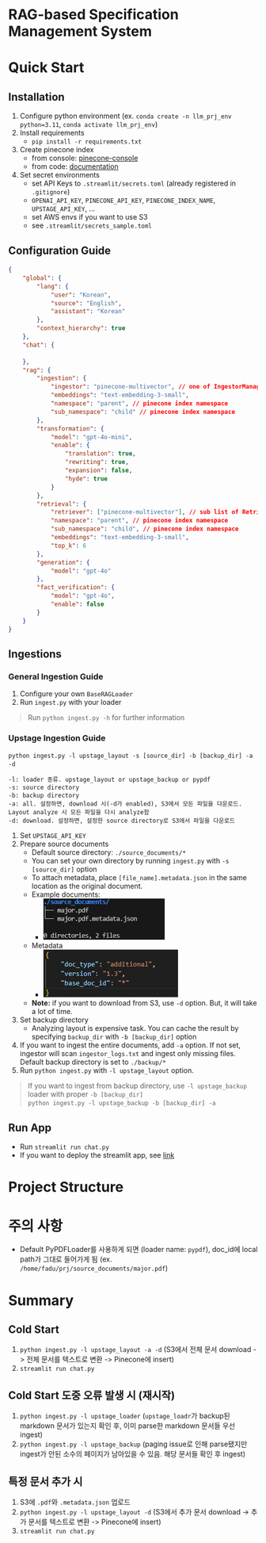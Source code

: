 # RAG-based Specification Management System

# Quick Start

## Installation
1. Configure python environment (ex. `conda create -n llm_prj_env python=3.11`, `conda activate llm_prj_env`)
2. Install requirements
    - `pip install -r requirements.txt`
3. Create pinecone index
    - from console: [pinecone-console](https://app.pinecone.io/)
    - from code: [documentation](https://docs.pinecone.io/guides/indexes/create-an-index)
4. Set secret environments
    - set API Keys to `.streamlit/secrets.toml` (already registered in `.gitignore`)
    - `OPENAI_API_KEY`, `PINECONE_API_KEY`, `PINECONE_INDEX_NAME`, `UPSTAGE_API_KEY`, ...
    - set AWS envs if you want to use S3
    - see `.streamlit/secrets_sample.toml`

## Configuration Guide
```json
{
    "global": {
        "lang": {
            "user": "Korean",
            "source": "English",
            "assistant": "Korean"
        },
        "context_hierarchy": true
    },
    "chat": {

    },
    "rag": {
        "ingestion": {
            "ingestor": "pinecone-multivector", // one of IngestorManager.ingestors
            "embeddings": "text-embedding-3-small",
            "namespace": "parent", // pinecone index namespace
            "sub_namespace": "child" // pinecone index namespace
        },
        "transformation": {
            "model": "gpt-4o-mini",
            "enable": {
                "translation": true,
                "rewriting": true,
                "expansion": false,
                "hyde": true
            }
        },
        "retrieval": {
            "retriever": ["pinecone-multivector"], // sub list of RetrieverManager.retrievers
            "namespace": "parent", // pinecone index namespace
            "sub_namespace": "child", // pinecone index namespace
            "embeddings": "text-embedding-3-small",
            "top_k": 6
        },
        "generation": {
            "model": "gpt-4o"
        },
        "fact_verification": {
            "model": "gpt-4o",
            "enable": false
        }
    }
}
```

## Ingestions
### General Ingestion Guide
1. Configure your own `BaseRAGLoader`
2. Run `ingest.py` with your loader

> Run `python ingest.py -h` for further information

### Upstage Ingestion Guide
`python ingest.py -l upstage_layout -s [source_dir] -b [backup_dir] -a -d`

```
-l: loader 종류. upstage_layout or upstage_backup or pypdf
-s: source directory
-b: backup directory
-a: all. 설정하면, download 시(-d가 enabled), S3에서 모든 파일을 다운로드. Layout analyze 시 모든 파일을 다시 analyze함
-d: download. 설정하면, 설정한 source directory로 S3에서 파일을 다운로드
```

1. Set `UPSTAGE_API_KEY`
2. Prepare source documents
    - Default source directory: `./source_documents/*`
    - You can set your own directory by running `ingest.py` with `-s [source_dir]` option
    - To attach metadata, place `[file_name].metadata.json` in the same location as the original document.
    - Example documents:
        - ![source documents](imgs/source_documents.png)
    - Metadata
        - ![metadata](imgs/metadata.png)
    - **Note:** if you want to download from S3, use `-d` option. But, it will take a lot of time.
3. Set backup directory
    - Analyzing layout is expensive task. You can cache the result by specifying `backup_dir` with `-b [backup_dir]` option
4. If you want to ingest the entire documents, add `-a` option. If not set, ingestor will scan `ingestor_logs.txt` and ingest only missing files. Default backup directory is set to `./backup/*`
5. Run `python ingest.py` with `-l upstage_layout` option.

> If you want to ingest from backup directory, use `-l upstage_backup` loader with proper `-b [backup_dir]` <br>
> `python ingest.py -l upstage_backup -b [backup_dir] -a`


## Run App

- Run `streamlit run chat.py`
- If you want to deploy the streamlit app, see [link](https://docs.streamlit.io/deploy/streamlit-community-cloud/deploy-your-app)

# Project Structure

# 주의 사항
- Default PyPDFLoader를 사용하게 되면 (loader name: `pypdf`), doc_id에 local path가 그대로 들어가게 됨 (ex. `/home/fadu/prj/source_documents/major.pdf`)

# Summary
## Cold Start
1. `python ingest.py -l upstage_layout -a -d` (S3에서 전체 문서 download -> 전체 문서를 텍스트로 변환 -> Pinecone에 insert)
2. `streamlit run chat.py`

## Cold Start 도중 오류 발생 시 (재시작)
1. `python ingest.py -l upstage_loader` (`upstage_loadr`가 backup된 markdown 문서가 있는지 확인 후, 이미 parse한 markdown 문서들 우선 ingest)
2. `python ingest.py -l upstage_backup` (paging issue로 인해 parse됐지만 ingest가 안된 소수의 페이지가 남아있을 수 있음. 해당 문서들 확인 후 ingest)

## 특정 문서 추가 시
1. S3에 `.pdf`와 `.metadata.json` 업로드
2. `python ingest.py -l upstage_layout -d` (S3에서 추가 문서 download -> 추가 문서를 텍스트로 변환 -> Pinecone에 insert)
3. `streamlit run chat.py`
